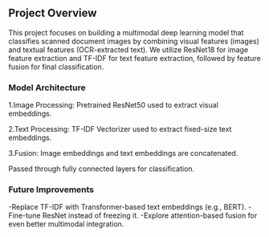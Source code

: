 ## Project Overview
This project focuses on building a multimodal deep learning model that classifies scanned document images by combining visual features (images) and textual features (OCR-extracted text).
We utilize ResNet18 for image feature extraction and TF-IDF for text feature extraction, followed by feature fusion for final classification.

### Model Architecture
1.Image Processing:
Pretrained ResNet50 used to extract visual embeddings.

2.Text Processing:
TF-IDF Vectorizer used to extract fixed-size text embeddings.

3.Fusion:
Image embeddings and text embeddings are concatenated.

Passed through fully connected layers for classification.

### Future Improvements
-Replace TF-IDF with Transformer-based text embeddings (e.g., BERT).
-Fine-tune ResNet instead of freezing it.
-Explore attention-based fusion for even better multimodal integration.
